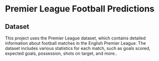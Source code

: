 # Premier League Football Predictions

## Dataset

This project uses the Premier League dataset, which contains detailed information about football matches in the English Premier League. The dataset includes various statistics for each match, such as goals scored, expected goals, possession, shots on target, and more.. 

